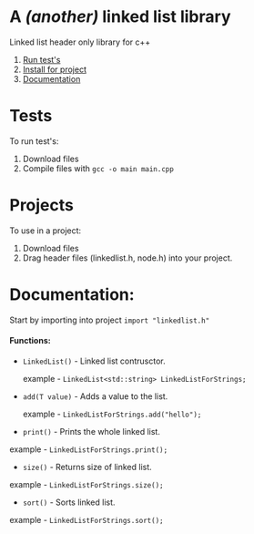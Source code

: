 # A ***(another)*** linked list library
Linked list header only library for c++ 

1. [Run test's](#tests)  
2. [Install for project](#projects)  
3. [Documentation](#documentation)  

# Tests
To run test's:
1. Download files
2. Compile files with `gcc -o main main.cpp` 

# Projects
To use in a project:
1. Download files
2. Drag header files (linkedlist.h, node.h) into your project.  

# Documentation:

Start by importing into project `import "linkedlist.h"`  

#### Functions:

+ `LinkedList()` - Linked list contrusctor. 

  example - `LinkedList<std::string> LinkedListForStrings;`  


+ `add(T value)` - Adds a value to the list.

  example - `LinkedListForStrings.add("hello");`  


 + `print()` - Prints the whole linked list.

  example - `LinkedListForStrings.print();`  


 + `size()` - Returns size of linked list.

  example - `LinkedListForStrings.size();`  


 + `sort()` - Sorts linked list.

  example - `LinkedListForStrings.sort();`

